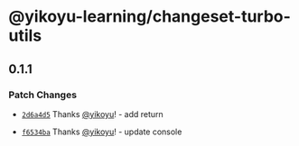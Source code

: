 # @yikoyu-learning/changeset-turbo-utils

## 0.1.1

### Patch Changes

- [`2d6a4d5`](https://github.com/yikoyu/learning-turbo-changesets/commit/2d6a4d509e5eeeb5fe05c9682b5b9232728f04fb) Thanks [@yikoyu](https://github.com/yikoyu)! - add return

- [`f6534ba`](https://github.com/yikoyu/learning-turbo-changesets/commit/f6534ba9e97f8a81874c223fa6fd89f2c5c1f7cd) Thanks [@yikoyu](https://github.com/yikoyu)! - update console
